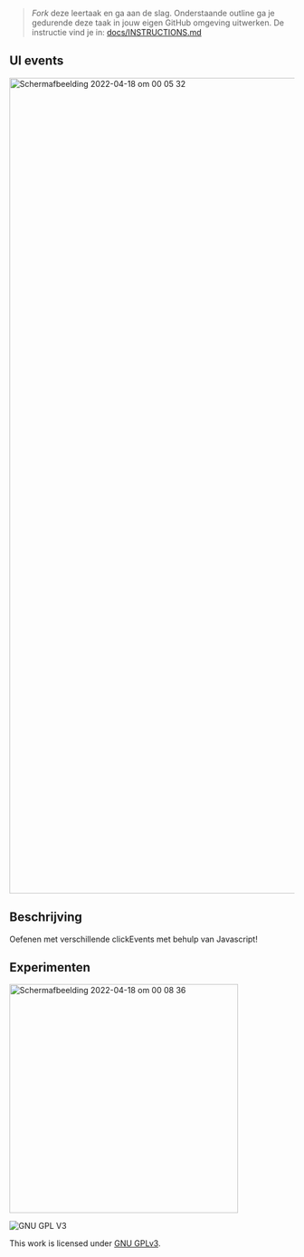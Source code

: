 > _Fork_ deze leertaak en ga aan de slag. Onderstaande outline ga je gedurende deze taak in jouw eigen GitHub omgeving uitwerken. De instructie vind je in: [docs/INSTRUCTIONS.md](docs/INSTRUCTIONS.md)

## UI events
<!-- Geef je project een titel en schrijf in één zin wat het is --><img width="1440" alt="Schermafbeelding 2022-04-18 om 00 05 32" src="https://user-images.githubusercontent.com/90189750/163733885-f2145bd3-b087-44b9-8a5b-bf2bb6c0639d.png">


## Beschrijving
<!-- In de Beschrijving staat hoe je project er uit ziet, hoe het werkt en wat je er mee kan. -->
<!-- Voeg een link toe naar Github Pages 🌐-->
Oefenen met verschillende clickEvents met behulp van Javascript!

## Experimenten
<!-- In de Experimenten beschrijf je wat je per experimnet hebt gedaan en documenteer je de code aan de hand van voorbeelden -->
<!-- Voeg een mooie poster visual toe 📸 per experiment -->
<img width="404" alt="Schermafbeelding 2022-04-18 om 00 08 36" src="https://user-images.githubusercontent.com/90189750/163733976-6b1de49a-6a6e-40ee-ae89-795bdcdf1fcf.png">


![GNU GPL V3](https://www.gnu.org/graphics/gplv3-127x51.png)

This work is licensed under [GNU GPLv3](./LICENSE).
